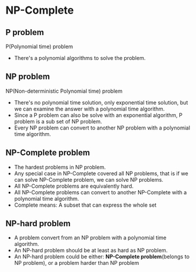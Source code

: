 # NP-Complete
## P problem
P(Polynomial time) problem
* There's a polynomial algorithms to solve the problem.
## NP problem
NP(Non-deterministic Polynomial time) problem
* There's no polynomial time solution, only exponential time solution, but we can examine the answer with a polynomial time algorithm.
* Since a P problem can also be solve with an exponential algorithm, P problem is a sub set of NP problem.
* Every NP problem can convert to another NP problem with a polynomial time algorithm.
## NP-Complete problem
* The hardest problems in NP problem.
* Any special case in NP-Complete covered all NP problems, that is if we can solve NP-Complete problem, we can solve NP problems.
* All NP-Complete problems are equivalently hard.
* All NP-Complete problems can convert to another NP-Complete with a polynomial time algorithm.
* Complete means: A subset that can express the whole set
## NP-hard problem
* A problem convert from an NP problem with a polynomial time algorithm.
* An NP-hard problem should be at least as hard as NP problem.
* An NP-hard problem could be either: **NP-Complete problem**(belongs to NP problem), or a problem harder than NP problem
